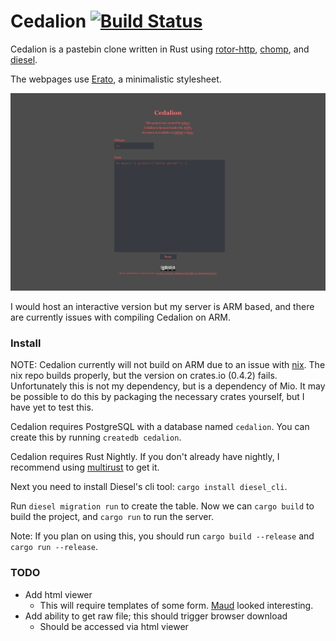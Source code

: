# Cedalion [![Build Status](https://travis-ci.org/nokaa/cedalion.svg?branch=master)](https://travis-ci.org/nokaa/cedalion)
Cedalion is a pastebin clone written in Rust using [rotor-http](https://github.com/tailhook/rotor-http), [chomp](https://github.com/m4rw3r/chomp), and [diesel](https://github.com/sgrif/diesel).

The webpages use [Erato](https://github.com/nokaa/erato), a minimalistic stylesheet.

<img src="cedalion.png"/>

I would host an interactive version but my server is ARM based, and there are currently issues with compiling Cedalion on ARM.

### Install
NOTE: Cedalion currently will not build on ARM due to an issue with [nix](https://github.com/nix-rust/nix). The nix repo builds properly, but the version on crates.io (0.4.2) fails. Unfortunately this is not my dependency, but is a dependency of Mio. It may be possible to do this by packaging the necessary crates yourself, but I have yet to test this.


Cedalion requires PostgreSQL with a database named `cedalion`. You can create this by running `createdb cedalion`.

Cedalion requires Rust Nightly. If you don't already have nightly, I recommend using [multirust](https://github.com/brson/multirust) to get it.

Next you need to install Diesel's cli tool: `cargo install diesel_cli`.

Run `diesel migration run` to create the table. Now we can `cargo build` to build the project, and `cargo run` to run the server.

Note: If you plan on using this, you should run `cargo build --release` and `cargo run --release`.

### TODO
- Add html viewer
  - This will require templates of some form. [Maud](https://github.com/lfairy/maud) looked interesting.
- Add ability to get raw file; this should trigger browser download
  - Should be accessed via html viewer
